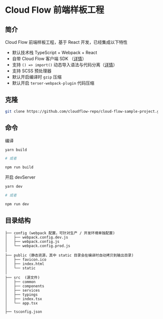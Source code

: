 # Cloud Flow 前端样板工程


## 简介

Cloud Flow 前端样板工程，基于 React 开发，已经集成以下特性

- 默认技术栈 TypeScript + Webpack + React
- 自带 Cloud Flow 客户端 SDK （[详情](https://github.com/cloudflow-repo/cloud-flow-sdk)）
- 支持 `() => import()` 动态导入语法与代码分离（[详情](https://www.webpackjs.com/guides/code-splitting/#%E5%8A%A8%E6%80%81%E5%AF%BC%E5%85%A5-dynamic-imports-)）
- 支持 SCSS 预处理器
- 默认开启编译时 `gzip` 压缩
- 默认开启 `terser-webpack-plugin` 代码压缩


## 克隆

```sh
git clone https://github.com/cloudflow-repo/cloud-flow-sample-project.git
```


## 命令

编译
```bash
yarn build

# 或者

npm run build
```



开启 devServer
```bash
yarn dev

# 或者

npm run dev
```

## 目录结构

```
├── config (webpack 配置，可针对生产 / 开发环境单独配置)
│   ├── webpack.config.dev.js
│   ├── webpack.config.js
│   └── webpack.config.prod.js
│
├── public (静态资源，其中 static 目录会在编译时自动拷贝到输出目录)
│   ├── favicon.ico
│   ├── index.html
│   └── static
│
├── src  (源文件)
│   ├── common
│   ├── components
│   ├── services
│   ├── typings
│   ├── index.tsx
│   └── app.tsx
│
├── tsconfig.json
```